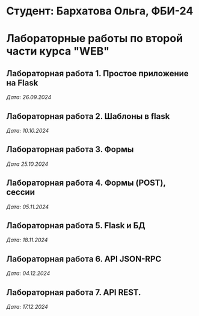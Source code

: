 # Студент: Бархатова Ольга, ФБИ-24

# Лабораторные работы по второй части курса "WEB"

## Лабораторная работа 1. Простое приложение на Flask

*Дата: 26.09.2024*

## Лабораторная работа 2. Шаблоны в flask

*Дата: 10.10.2024*

## Лабораторная работа 3. Формы

*Дата 25.10.2024*

## Лабораторная работа 4. Формы (POST), сессии

*Дата: 05.11.2024*

## Лабораторная работа 5. Flask и БД

*Дата: 18.11.2024*

## Лабораторная работа 6. API JSON-RPC

*Дата: 04.12.2024*

## Лабораторная работа 7. API REST.

*Дата: 17.12.2024*
